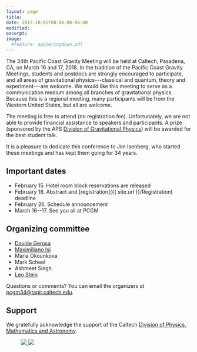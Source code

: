 ```yaml
---
layout: page
title:
date: 2017-10-05T00:00:00-08:00
modified:
excerpt:
image:
  #feature: appleringdown.pdf
---
```


The 34th Pacific Coast Gravity Meeting will be held at Caltech,
Pasadena, CA, on March 16 and 17, 2018. In the tradition of the
Pacific Coast Gravity Meetings, students and postdocs are strongly
encouraged to participate, and all areas of gravitational
physics---classical and quantum, theory and experiment---are
welcome. We would like this meeting to serve as a communication medium
among all branches of gravitational physics. Because this is a
regional meeting, many participants will be from the Western United
States, but all are welcome. 

The meeting is free to attend (no registration fee). Unfortunately, we
are not able to provide financial assistance to speakers and
participants. A prize (sponsored by the APS [Division of Gravitational
Physics](https://dgrav.org/)) will be awarded for the best student
talk.

It is a pleasure to dedicate this conference to Jim Isenberg, who
started these meetings and has kept them going for 34 years.

## Important dates

* February 15. Hotel room block reservations are released
* February 18. Abstract and [registration]({{ site.url }}/Registration) deadline
* February 26. Schedule announcement
* March 16--17. See you all at PCGM

## Organizing committee

* [Davide Gerosa](http://www.tapir.caltech.edu/~dgerosa/)
* [Maximiliano Isi](http://maxisi.me/)
* Maria Okounkova
* Mark Scheel
* Ashmeet Singh
* [Leo Stein](https://duetosymmetry.com/)

Questions or comments?
You can email the organizers at
[pcgm34@tapir.caltech.edu](mailto:pcgm34@tapir.caltech.edu).


## Support

We gratefully acknowledge the support of the Caltech [Division of Physics, Mathematics and Astronomy](http://pma.caltech.edu/).

<figure class="half">
<a href="http://pma.caltech.edu/">
<img src="{{ site.url }}/images/PMA2016ogo.png">
</a>
<a href="https://www.caltech.edu/">
<img src="{{ site.url }}/images/Caltech_LOGO-Orange_RGB.png" />
</a>
</figure>

